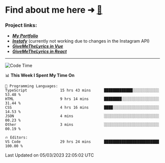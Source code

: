 # Find about me here ➜ [🧑](https://pauabella.dev)

### Project links:
- ***[My Portfolio](https://pauabella.dev)***
- ***[Instafy](https://instafy.me)*** (currently not working due to changes in the Instagram API)
- ***[GiveMeTheLyrics in Vue](https://lyrics.pauabella.dev)***
- ***[GiveMeTheLyrics in React](https://pauabella.dev/GiveMeTheLyrics)***

---
<!--START_SECTION:waka-->
![Code Time](http://img.shields.io/badge/Code%20Time-1%2C961%20hrs%2022%20mins-blue)

📊 **This Week I Spent My Time On** 

```text
💬 Programming Languages: 
TypeScript               15 hrs 43 mins      █████████████░░░░░░░░░░░░   53.48 % 
HTML                     9 hrs 14 mins       ████████░░░░░░░░░░░░░░░░░   31.44 % 
CSS                      4 hrs 16 mins       ████░░░░░░░░░░░░░░░░░░░░░   14.53 % 
JSON                     4 mins              ░░░░░░░░░░░░░░░░░░░░░░░░░   00.23 % 
Other                    3 mins              ░░░░░░░░░░░░░░░░░░░░░░░░░   00.19 % 

🔥 Editors: 
VS Code                  29 hrs 24 mins      █████████████████████████   100.00 % 
```


 Last Updated on 05/03/2023 22:05:02 UTC
<!--END_SECTION:waka-->

